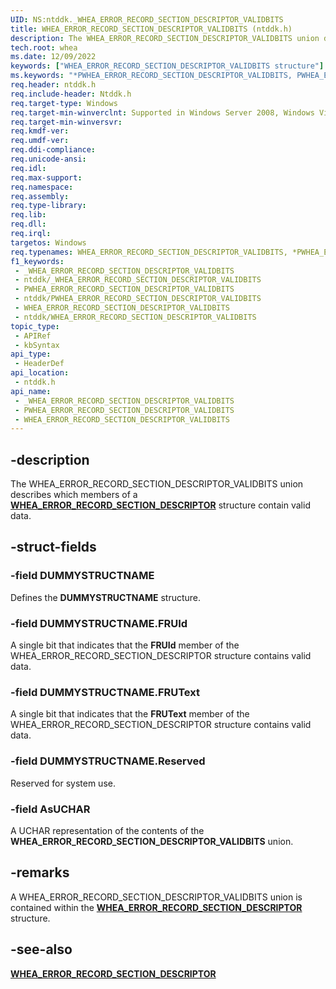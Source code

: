 ```yaml
---
UID: NS:ntddk._WHEA_ERROR_RECORD_SECTION_DESCRIPTOR_VALIDBITS
title: WHEA_ERROR_RECORD_SECTION_DESCRIPTOR_VALIDBITS (ntddk.h)
description: The WHEA_ERROR_RECORD_SECTION_DESCRIPTOR_VALIDBITS union describes which members of a WHEA_ERROR_RECORD_SECTION_DESCRIPTOR structure contain valid data.
tech.root: whea
ms.date: 12/09/2022
keywords: ["WHEA_ERROR_RECORD_SECTION_DESCRIPTOR_VALIDBITS structure"]
ms.keywords: "*PWHEA_ERROR_RECORD_SECTION_DESCRIPTOR_VALIDBITS, PWHEA_ERROR_RECORD_SECTION_DESCRIPTOR_VALIDBITS, PWHEA_ERROR_RECORD_SECTION_DESCRIPTOR_VALIDBITS union pointer [WHEA Drivers and Applications], WHEA_ERROR_RECORD_SECTION_DESCRIPTOR_VALIDBITS, WHEA_ERROR_RECORD_SECTION_DESCRIPTOR_VALIDBITS union [WHEA Drivers and Applications], _WHEA_ERROR_RECORD_SECTION_DESCRIPTOR_VALIDBITS, ntddk/PWHEA_ERROR_RECORD_SECTION_DESCRIPTOR_VALIDBITS, ntddk/WHEA_ERROR_RECORD_SECTION_DESCRIPTOR_VALIDBITS, whea.whea_error_record_section_descriptor_validbits, whearef_0e13e9d6-57cb-44bd-825e-d9cab5c138c8.xml"
req.header: ntddk.h
req.include-header: Ntddk.h
req.target-type: Windows
req.target-min-winverclnt: Supported in Windows Server 2008, Windows Vista SP1, and later versions of Windows.
req.target-min-winversvr: 
req.kmdf-ver: 
req.umdf-ver: 
req.ddi-compliance: 
req.unicode-ansi: 
req.idl: 
req.max-support: 
req.namespace: 
req.assembly: 
req.type-library: 
req.lib: 
req.dll: 
req.irql: 
targetos: Windows
req.typenames: WHEA_ERROR_RECORD_SECTION_DESCRIPTOR_VALIDBITS, *PWHEA_ERROR_RECORD_SECTION_DESCRIPTOR_VALIDBITS
f1_keywords:
 - _WHEA_ERROR_RECORD_SECTION_DESCRIPTOR_VALIDBITS
 - ntddk/_WHEA_ERROR_RECORD_SECTION_DESCRIPTOR_VALIDBITS
 - PWHEA_ERROR_RECORD_SECTION_DESCRIPTOR_VALIDBITS
 - ntddk/PWHEA_ERROR_RECORD_SECTION_DESCRIPTOR_VALIDBITS
 - WHEA_ERROR_RECORD_SECTION_DESCRIPTOR_VALIDBITS
 - ntddk/WHEA_ERROR_RECORD_SECTION_DESCRIPTOR_VALIDBITS
topic_type:
 - APIRef
 - kbSyntax
api_type:
 - HeaderDef
api_location:
 - ntddk.h
api_name:
 - _WHEA_ERROR_RECORD_SECTION_DESCRIPTOR_VALIDBITS
 - PWHEA_ERROR_RECORD_SECTION_DESCRIPTOR_VALIDBITS
 - WHEA_ERROR_RECORD_SECTION_DESCRIPTOR_VALIDBITS
---
```


## -description

The WHEA_ERROR_RECORD_SECTION_DESCRIPTOR_VALIDBITS union describes which members of a [**WHEA_ERROR_RECORD_SECTION_DESCRIPTOR**](/windows-hardware/drivers/ddi/ntddk/ns-ntddk-_whea_error_record_section_descriptor) structure contain valid data.

## -struct-fields

### -field DUMMYSTRUCTNAME

Defines the **DUMMYSTRUCTNAME** structure.

### -field DUMMYSTRUCTNAME.FRUId

A single bit that indicates that the **FRUId** member of the WHEA_ERROR_RECORD_SECTION_DESCRIPTOR structure contains valid data.

### -field DUMMYSTRUCTNAME.FRUText

A single bit that indicates that the **FRUText** member of the WHEA_ERROR_RECORD_SECTION_DESCRIPTOR structure contains valid data.

### -field DUMMYSTRUCTNAME.Reserved

Reserved for system use.

### -field AsUCHAR

A UCHAR representation of the contents of the **WHEA_ERROR_RECORD_SECTION_DESCRIPTOR_VALIDBITS** union.

## -remarks

A WHEA_ERROR_RECORD_SECTION_DESCRIPTOR_VALIDBITS union is contained within the [**WHEA_ERROR_RECORD_SECTION_DESCRIPTOR**](/windows-hardware/drivers/ddi/ntddk/ns-ntddk-_whea_error_record_section_descriptor) structure.

## -see-also

[**WHEA_ERROR_RECORD_SECTION_DESCRIPTOR**](/windows-hardware/drivers/ddi/ntddk/ns-ntddk-_whea_error_record_section_descriptor)
